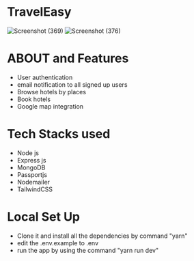 # TravelEasy
![Screenshot (369)](https://github.com/warriorBunny013/TravelEasy-Final/assets/97738453/3982043c-595e-47e0-b398-78bab9b9612d)
![Screenshot (376)](https://github.com/warriorBunny013/TravelEasy-Final/assets/97738453/2ec979c6-0f81-40ca-b91b-7836888b5bd9)
# ABOUT and Features
- User authentication
- email notification to all signed up users
- Browse hotels by places
- Book hotels
- Google map integration
# Tech Stacks used
- Node js
- Express js
- MongoDB
- Passportjs
- Nodemailer
- TailwindCSS
# Local Set Up

- Clone it and install all the dependencies by command "yarn"
- edit the .env.example to .env
- run the app by using the command "yarn run dev"
